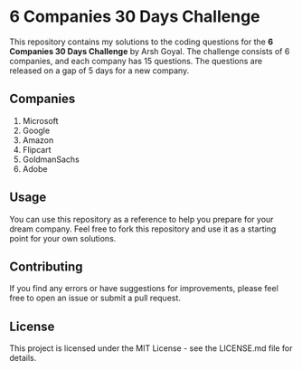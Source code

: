 # 6 Companies 30 Days Challenge

This repository contains my solutions to the coding questions for the **6 Companies 30 Days Challenge** by Arsh Goyal. The challenge consists of 6 companies, and each company has 15 questions. The questions are released on a gap of 5 days for a new company.

## Companies

1. Microsoft
2. Google
3. Amazon
4. Flipcart
5. GoldmanSachs
6. Adobe

## Usage

You can use this repository as a reference to help you prepare for your dream company. Feel free to fork this repository and use it as a starting point for your own solutions.

## Contributing

If you find any errors or have suggestions for improvements, please feel free to open an issue or submit a pull request.

## License

This project is licensed under the MIT License - see the LICENSE.md file for details.

